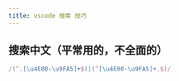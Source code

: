 ```yaml
---
title: vscode 搜索 技巧
---
```


## 搜索中文（平常用的，不全面的）

```js
/(^.[\u4E00-\u9FA5]+$)|(^[\u4E00-\u9FA5]+.$)/
```
